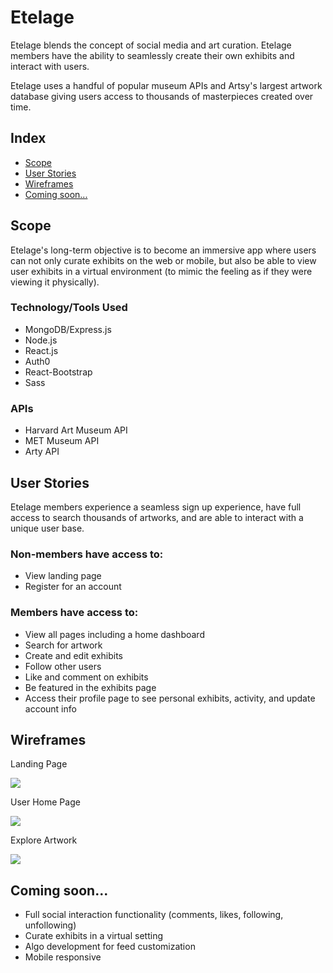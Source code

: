 # Etelage

Etelage blends the concept of social media and art curation. Etelage members have the ability to seamlessly create their own exhibits and interact with users.

Etelage uses a handful of popular museum APIs and Artsy's largest artwork database giving users access to thousands of masterpieces created over time. 

## Index
* [Scope](#Scope)
* [User Stories](#user-Stories)
* [Wireframes](#wireframes)
* [Coming soon...](#coming-soon)

## Scope
Etelage's long-term objective is to become an immersive app where users can not only curate exhibits on the web or mobile, but also be able to view user exhibits in a virtual environment (to mimic the feeling as if they were viewing it physically).

### Technology/Tools Used
* MongoDB/Express.js 
* Node.js
* React.js
* Auth0
* React-Bootstrap 
* Sass

### APIs
* Harvard Art Museum API
* MET Museum API
* Arty API

## User Stories
Etelage members experience a seamless sign up experience, have full access to search thousands of artworks, and are able to interact with a unique user base.

### Non-members have access to:
* View  landing page
* Register for an account

### Members have access to: 
* View all pages including a home dashboard
* Search for artwork
* Create and edit exhibits
* Follow other users
* Like and comment on exhibits
* Be featured in the exhibits page
* Access their profile page to see personal exhibits, activity, and update account info

## Wireframes
Landing Page

![](https://lh3.googleusercontent.com/pw/ACtC-3fjvmHrIhdl0cY0FAM4LM5OpgtzDwvyTM0k0tmT3rpRBykl8DfQKwgXXXaCaNSt2f2M8IDKpQHEVAWYwiHNr20refJ7iK9xJvBhtz-MPGHvDBLBeaP6mOr3hka-wjzARLZltCvnUKF6ftxLugsk7Oeu=w1919-h946-no?authuser=0)

User Home Page

![](https://lh3.googleusercontent.com/MseQDUrVRQbJXPOENLofiviPjehDNLLwRm4f7MHfKbsYRTZOarspYcuvb39NeUv_vJwhNxW0JBELmyu4JAnk8-C76U4Yht7s-wY6mOFoCU0nTzkLlPZUdN2aKtvYUg7IZDCxJuRsrVQ6iBuM7XsD92EET-pVQyr-AwvmoyrksC2MVEqHXFtz0qz6mojTP2rL22A4D_dUOMGdy8CH7tzS_zq25tAVeW-bqegJmGnKFTvNTIeEPb8luzi90pJ1iFQxskL8UfS6_4i6N4ZCF2gaelt2rU0H-mYdnjccgDowydqfDEE0GgcMRbkCX4OoeCYZxh9LOdNBN8fBqx3VK5zKctBUU93g8YoE5QqLoc396rPhkK1Pxvm8A37-De0jB9K_CLUNuCXdyw-nyl29YY884MGzUjJOU4PjeN0PxoJxXR-5V5EjqXK6kzJ2Hm01lCJPRZ-zuefeYJ4DDc1pkiSvoeJZDgIlqDh-LTwMlP0a4SAhtVbIGLVUd68ei6k88gpr0yDIlnR--eeP_Gz1Rjxk401m_6jNMCtN0nzYiyF5Gq6Y-XTqekDmweGtgeWNV8f9yzkROTfCulq5JwWj6LMi4RA4LNDwxfeF3_K0EwOJi8PbOs6HAnzxudAmGKIeZtiqvXi_Y5Cc4kHKzdG2oFuq4eRX48wqG-nXJHVHT6wJ64HKtFAPNZvTUOqMnycc=w1920-h925-no?authuser=0)

Explore Artwork

![](https://lh3.googleusercontent.com/dOna83b355H7XZrif7gwoMpOrs9LMLBrozSnuY_iHX2R8aGU1YAZFq2XIOaxIJkRoVWIII_ZsBt0RdC60rpqcPUhjNy3LVKNdrZqREHxIMcCA00YER0MvDH4PUhMjADDSVdTAP01GghV_Cu0N3dhzjACmPbb1Ho5IoOlaHVlwxspsS-yQGSowaoNQHmxc1BCS4q_9XiIjcrU83jGlk_FVFhd3NdW8VTaSYj_31RAnOwt_mQKnoMtewYHj-vGx59eJORYz4p7Lb13XhRsVzhvDlIVDWVVpTUl9lgg9Rc2bEz-UshGQvDADVgNg09wWVG1_Qo1ysHeChDM5qPxPblCnWZm_dNmWEh9ERzOBkAkA0kJpV-bK0-lSZk6fFB4O-ycZtpKwcG8AH_pHWO5oQbFiMGcpKGLMEaLUp0h_aGRccdJkUJ-ade66PU1Yq807pCyYltco1DDgsUqwBxlNPjOLuCjod6CqdyhsYhGsGC-jachQhqqMjcksPhQk_Z5PfhCg1cUQeIybmOwocwe9t1lu1wx38AMljSBY4AuBUB4CP6fFZZj7n3M1HY6g3U7Z96IW6xs8gsIQp-am0BhZDShJlBa6BbdKC10PN07BYdoKeRLRBYVGE0EUK4JYIihEppvwRbFbFnuuVNDhPl1yK8kiQva1wKhspLMMFzYp2d0N6al-h3Q4YXssSUrFabt=w1918-h946-no?authuser=0)

## Coming soon...
* Full social interaction functionality (comments, likes, following, unfollowing)
* Curate exhibits in a virtual setting
* Algo development for feed customization
* Mobile responsive
